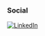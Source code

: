 ### Social

[![LinkedIn](https://img.shields.io/badge/LinkedIn-0077B5?style=for-the-badge&logo=linkedin&logoColor=white)](https://pt.linkedin.com/in/tiagovenceslau)